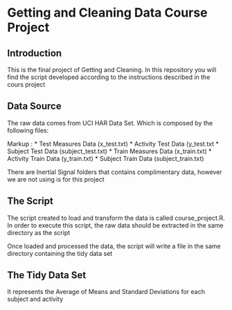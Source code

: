# Getting and Cleaning Data Course Project

Introduction
------------------------------------------

This is the final project of Getting and Cleaning. In this repository you will find the script developed according to the instructions described in the cours project


Data Source
------------------------------------------

The raw data comes from UCI HAR Data Set. Which is composed by the following files:

Markup : * Test Measures Data (x_test.txt)
         * Activity Test Data (y_test.txt
         * Subject Test Data  (subject_test.txt)
         * Train Measures Data (x_train.txt)
         * Activity Train Data (y_train.txt)
         * Subject Train Data (subject_train.txt)

There are Inertial Signal folders that contains complimentary data, however we are not using is for this project

The Script
------------------------------------------
The script created to load and transform the data is called course_project.R. In order to execute this script, the raw data should be extracted in the same directory as the script

Once loaded and processed the data, the script will write a file in the same directory containing the tidy data set


The Tidy Data Set
------------------------------------------

It represents the Average of Means and Standard Deviations for each subject and activity
